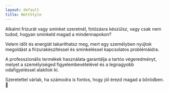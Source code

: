 ```yaml
---
layout: default
title: NettStyle
---
```

Alkalmi frizurát vagy sminket szeretnél, fotózásra készülsz, vagy csak nem tudod, hogyan sminkeld magad a mindennapokon?

Velem időt és energiát takaríthatsz meg, mert egy személyben nyújtok megoldást a frizurakészítéssel és sminkeléssel kapcsolatos problémáidra.

A professzionális termékek használata garantálja a tartós végeredményt, melyet a személyiséged figyelembevételével és a legnagyobb odafigyeléssel alakítok ki.

Szeretettel várlak, ha számodra is fontos, hogy jól érezd magad a bőrödben. 🙂